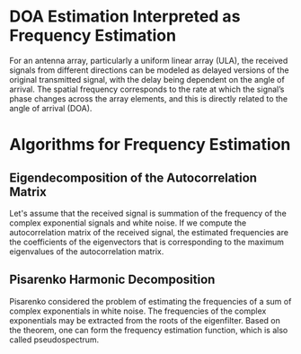 # DOA Estimation Interpreted as Frequency Estimation
For an antenna array, particularly a uniform linear array (ULA), the received signals from different directions can be modeled as delayed versions of the original transmitted signal, with the delay being dependent on the angle of arrival. The spatial frequency corresponds to the rate at which the signal’s phase changes across the array elements, and this is directly related to the angle of arrival (DOA). 

# Algorithms for Frequency Estimation
## Eigendecomposition of the Autocorrelation Matrix
Let's assume that the received signal is summation of the frequency of the complex exponential signals and white noise. If we compute the autocorrelation matrix of the received signal, the estimated frequencies are the coefficients of the eigenvectors that is corresponding to the maximum eigenvalues of the autocorrelation matrix.

## Pisarenko Harmonic Decomposition
Pisarenko considered the problem of estimating the frequencies of a sum of complex exponentials in white noise. The frequencies of the complex exponentials may be extracted from the roots of the eigenfilter. Based on the theorem, one can form the frequency estimation function, which is also called pseudospectrum.

## 
